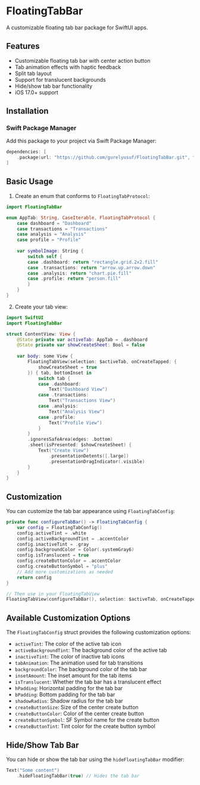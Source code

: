 # FloatingTabBar

A customizable floating tab bar package for SwiftUI apps.

## Features

- Customizable floating tab bar with center action button
- Tab animation effects with haptic feedback
- Split tab layout
- Support for translucent backgrounds
- Hide/show tab bar functionality
- iOS 17.0+ support

## Installation

### Swift Package Manager

Add this package to your project via Swift Package Manager:

```swift
dependencies: [
    .package(url: "https://github.com/gurelyusuf/FloatingTabBar.git", from: "1.0.0")
]
```

## Basic Usage

1. Create an enum that conforms to `FloatingTabProtocol`:

```swift
import FloatingTabBar

enum AppTab: String, CaseIterable, FloatingTabProtocol {
    case dashboard = "Dashboard"
    case transactions = "Transactions"
    case analysis = "Analysis"
    case profile = "Profile"
    
    var symbolImage: String {
        switch self {
        case .dashboard: return "rectangle.grid.2x2.fill"
        case .transactions: return "arrow.up.arrow.down"
        case .analysis: return "chart.pie.fill"
        case .profile: return "person.fill"
        }
    }
}
```

2. Create your tab view:

```swift
import SwiftUI
import FloatingTabBar

struct ContentView: View {
    @State private var activeTab: AppTab = .dashboard
    @State private var showCreateSheet: Bool = false
    
    var body: some View {
        FloatingTabView(selection: $activeTab, onCreateTapped: {
            showCreateSheet = true
        }) { tab, bottomInset in
            switch tab {
            case .dashboard:
                Text("Dashboard View")
            case .transactions:
                Text("Transactions View")
            case .analysis:
                Text("Analysis View")
            case .profile:
                Text("Profile View")
            }
        }
        .ignoresSafeArea(edges: .bottom)
        .sheet(isPresented: $showCreateSheet) {
            Text("Create View")
                .presentationDetents([.large])
                .presentationDragIndicator(.visible)
        }
    }
}
```

## Customization

You can customize the tab bar appearance using `FloatingTabConfig`:

```swift
private func configureTabBar() -> FloatingTabConfig {
    var config = FloatingTabConfig()
    config.activeTint = .white
    config.activeBackgroundTint = .accentColor
    config.inactiveTint = .gray
    config.backgroundColor = Color(.systemGray6)
    config.isTranslucent = true
    config.createButtonColor = .accentColor
    config.createButtonSymbol = "plus"
    // Add more customizations as needed
    return config
}

// Then use in your FloatingTabView
FloatingTabView(configureTabBar(), selection: $activeTab, onCreateTapped: { ... }) { ... }
```

## Available Customization Options

The `FloatingTabConfig` struct provides the following customization options:

- `activeTint`: The color of the active tab icon
- `activeBackgroundTint`: The background color of the active tab
- `inactiveTint`: The color of inactive tab icons
- `tabAnimation`: The animation used for tab transitions
- `backgroundColor`: The background color of the tab bar
- `insetAmount`: The inset amount for the tab items
- `isTranslucent`: Whether the tab bar has a translucent effect
- `hPadding`: Horizontal padding for the tab bar
- `bPadding`: Bottom padding for the tab bar
- `shadowRadius`: Shadow radius for the tab bar
- `createButtonSize`: Size of the center create button
- `createButtonColor`: Color of the center create button
- `createButtonSymbol`: SF Symbol name for the create button
- `createButtonTint`: Tint color for the create button symbol

## Hide/Show Tab Bar

You can hide or show the tab bar using the `hideFloatingTabBar` modifier:

```swift
Text("Some content")
    .hideFloatingTabBar(true) // Hides the tab bar
```
